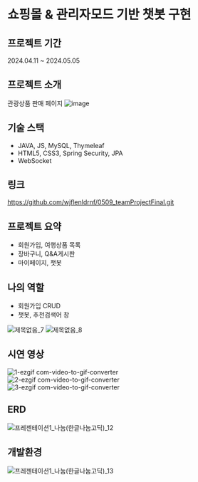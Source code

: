 # 쇼핑몰 & 관리자모드 기반 챗봇 구현

## 프로젝트 기간
2024.04.11 ~ 2024.05.05

## 프로젝트 소개
관광상품 판매 페이지
![image](https://github.com/wjflenldrnf/0616_codingstoryFinal/assets/154856783/47a9e05f-7fd9-4256-8f1c-1bc724f4e28e)

## 기술 스택
- JAVA, JS, MySQL, Thymeleaf
- HTML5, CSS3, Spring Security, JPA
- WebSocket

## 링크
https://github.com/wjflenldrnf/0509_teamProjectFinal.git

## 프로젝트 요약
- 회원가입, 여행상품 목록
- 장바구니, Q&A게시판
- 마이페이지, 챗봇


## 나의 역할
- 회원가입 CRUD
- 챗봇, 추천검색어 창
  
![제목없음_7](https://github.com/wjflenldrnf/0509_teamProjectFinal/assets/154856783/338586fc-7b25-4d63-b358-647922adddac)
![제목없음_8](https://github.com/wjflenldrnf/0509_teamProjectFinal/assets/154856783/3d02d668-11ef-4338-a946-78750171c1cb)


## 시연 영상
![1-ezgif com-video-to-gif-converter](https://github.com/wjflenldrnf/0509_teamProjectFinal/assets/154856783/0f6a2a66-35fd-475b-89d8-1c2883ed6a61)
![2-ezgif com-video-to-gif-converter](https://github.com/wjflenldrnf/0509_teamProjectFinal/assets/154856783/4ab111b6-b62a-443c-80b3-a16eac6315cf)
![3-ezgif com-video-to-gif-converter](https://github.com/wjflenldrnf/0509_teamProjectFinal/assets/154856783/447b50a0-4c2c-4604-a45a-c5e62f68c42b)



## ERD
![프레젠테이션1_나눔(한글나눔고딕)_12](https://github.com/wjflenldrnf/0616_codingstoryFinal/assets/154856783/6ff8d945-5ef3-4406-8bda-50863c49aa37)



## 개발환경
![프레젠테이션1_나눔(한글나눔고딕)_13](https://github.com/wjflenldrnf/0616_codingstoryFinal/assets/154856783/29787af5-0934-445f-83f8-245e50e2c304)

